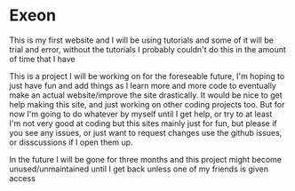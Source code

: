 # Exeon
This is my first website and I will be using tutorials and some of it will be trial and error, without the tutorials I probably couldn't do this in the amount of time that I have
<div>This is a project I will be working on for the foreseable future, I'm hoping to just have fun and add things as I learn more and more code to eventually make an actual website/improve the site drastically. It would be nice to get help making this site, and just working on other coding projects too. But for now I'm going to do whatever by myself until I get help, or try to at least<div>

<div>I'm not very good at coding but this sites mainly just for fun, but please if you see any issues, or just want to request changes use the github issues, or disscussions if I open them up. <div>


In the future I will be gone for three months and this project might become unused/unmaintained until I get back unless one of my friends is given access 
